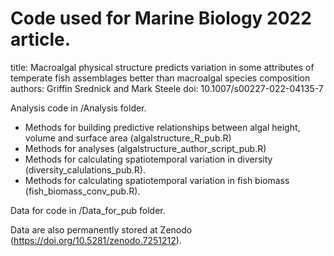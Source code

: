 # Code used for Marine Biology 2022 article.

title: Macroalgal physical structure predicts variation in some attributes of temperate fish assemblages better than macroalgal species composition
authors: Griffin Srednick and Mark Steele
doi: 10.1007/s00227-022-04135-7

Analysis code in /Analysis folder.
- Methods for building predictive relationships between algal height, volume and surface area (algalstructure_R_pub.R)
- Methods for analyses (algalstructure_author_script_pub.R)
- Methods for calculating spatiotemporal variation in diversity (diversity_calulations_pub.R).
- Methods for calculating spatiotemporal variation in fish biomass (fish_biomass_conv_pub.R).

Data for code in /Data_for_pub folder.

Data are also permanently stored at Zenodo (https://doi.org/10.5281/zenodo.7251212).

